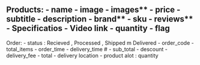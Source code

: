 Products:
    - name
    - image
    - images**
    - price
    - subtitle
    - description
    - brand**
    - sku
    - reviews**
    - Specificatios
    - Video link
    - quantity
    - flag
--------------------
Order:
    - status : Recieved , Processed , Shipped m Delivered
    - order_code
    - total_items
    - order_time
    - delivery_time                       # 
    - sub_total
    - descount
    - delivery_fee
    - total
    - delivery location
    - product alot : quantity






